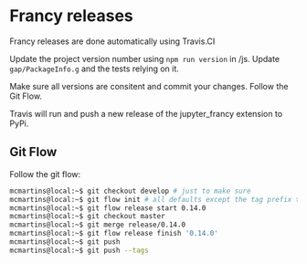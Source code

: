 # Francy releases

Francy releases are done automatically using Travis.CI

Update the project version number using `npm run version` in /js. 
Update `gap/PackageInfo.g` and the tests relying on it.

Make sure all versions are consitent and commit your changes. Follow the Git Flow.

Travis will run and push a new release of the jupyter_francy extension to PyPi.

## Git Flow

Follow the git flow:

```bash
mcmartins@local:~$ git checkout develop # just to make sure
mcmartins@local:~$ git flow init # all defaults except the tag prefix that should be 'v'
mcmartins@local:~$ git flow release start 0.14.0
mcmartins@local:~$ git checkout master
mcmartins@local:~$ git merge release/0.14.0
mcmartins@local:~$ git flow release finish '0.14.0'
mcmartins@local:~$ git push
mcmartins@local:~$ git push --tags
```

